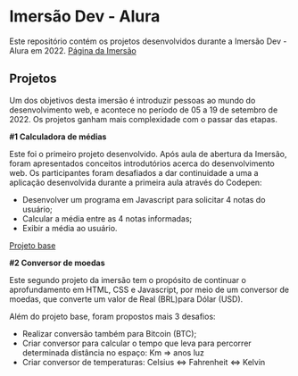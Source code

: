 # Imersão Dev - Alura

Este repositório contém os projetos desenvolvidos durante a Imersão Dev - Alura em 2022.
[Página da Imersão](https://imersao.dev/)

## Projetos

Um dos objetivos desta imersão é introduzir pessoas ao mundo do desenvolvimento web, e acontece no período de 05 a 19 de setembro de 2022.
Os projetos ganham mais complexidade com o passar das etapas.

**#1 Calculadora de médias**

Este foi o primeiro projeto desenvolvido. Após aula de abertura da Imersão, foram apresentados conceitos introdutórios acerca do desenvolvimento web.
Os participantes foram desafiados a dar continuidade a uma a aplicação desenvolvida durante a primeira aula através do Codepen:

- Desenvolver um programa em Javascript para solicitar 4 notas do usuário;
- Calcular a média entre as 4 notas informadas;
- Exibir a média ao usuário.

[Projeto base](https://codepen.io/imersao-dev/pen/QWgppMM)

**#2 Conversor de moedas**

Este segundo projeto da imersão tem o propósito de continuar o aprofundamento em HTML, CSS e Javascript, por meio de um conversor de moedas, que converte um valor de Real (BRL)para Dólar (USD).

Além do projeto base, foram propostos mais 3 desafios:

- Realizar conversão também para Bitcoin (BTC);
- Criar conversor para calcular o tempo que leva para percorrer determinada distância no espaço: Km => anos luz
- Criar conversor de temperaturas: Celsius <=> Fahrenheit <=> Kelvin